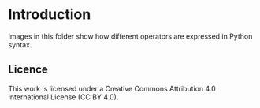 # Introduction
Images in this folder show how different operators are expressed in Python syntax.

## Licence
This work is licensed under a Creative Commons Attribution 4.0 International License (CC BY 4.0).
